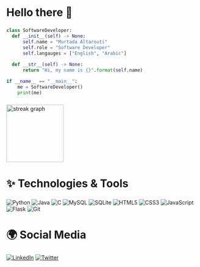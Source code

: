 <h1 align="left">Hello there 👋</h1>

###

```python
class SoftwareDeveloper:
  def __init__(self) -> None:
      self.name = "Murtada Altarouti"
      self.role = "Software Developer"
      self.langauges = ["English", "Arabic"]
  
  def __str__(self) -> None:
      return "Hi, my name is {}".format(self.name)

if __name__ == "__main__":
    me = SoftwareDeveloper()
    print(me)
```
###

<img src="https://streak-stats.demolab.com?user=maltarouti&locale=en&mode=daily&theme=dark&hide_border=false&border_radius=5&date_format=M j[, Y]&order=3" height="150" alt="streak graph"  />

###

<h1 align="left">✨ Technologies & Tools</h1>

###

![Python](https://img.shields.io/badge/-Python-black?style=for-the-badge&logo=Python)
![Java](https://img.shields.io/badge/-Java-black?style=for-the-badge&logo=Java)
![C](https://img.shields.io/badge/-C-black?style=for-the-badge&logo=C)
![MySQL](https://img.shields.io/badge/-MySQL-black?style=for-the-badge&logo=MySQL)
![SQLite](https://img.shields.io/badge/-SQLite-black?style=for-the-badge&logo=SQLite)
![HTML5](https://img.shields.io/badge/-HTML5-black?style=for-the-badge&logo=HTML5)
![CSS3](https://img.shields.io/badge/-CSS3-black?style=for-the-badge&logo=CSS3)
![JavaScript](https://img.shields.io/badge/-JavaScript-black?style=for-the-badge&logo=javascript)
![Flask](https://img.shields.io/badge/-Flask-black?style=for-the-badge&logo=Flask)
![Git](https://img.shields.io/badge/-Git-black?style=for-the-badge&logo=git)

###

<h1 align="left">🌍 Social Media</h1>

###
[![LinkedIn](https://img.shields.io/badge/-LinkedIn-blue?style=for-the-badge&logo=LinkedIn&logoColor=white)](https://www.linkedin.com/in/Nurtada-Altarouti/)
[![Twitter](https://img.shields.io/badge/-Twitter-blue?style=for-the-badge&logo=Twitter&logoColor=white)](https://twitter.com/murtadapy/)

###
